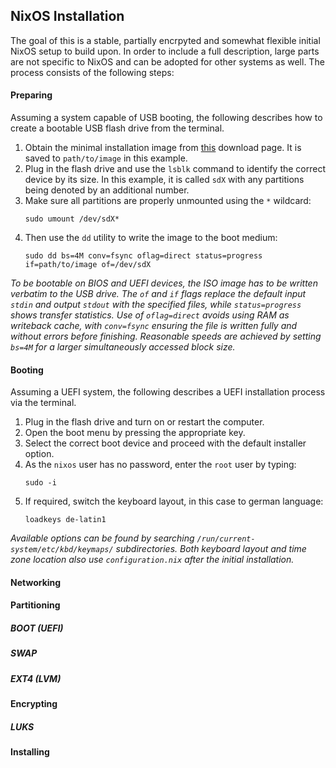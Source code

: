 ## NixOS Installation

The goal of this is a stable, partially encrpyted and somewhat flexible initial NixOS setup to build upon. In order to include a full description, large parts are not specific to NixOS and can be adopted for other systems as well. The process consists of the following steps:

#### Preparing

Assuming a system capable of USB booting, the following describes how to create a bootable USB flash drive from the terminal.

1. Obtain the minimal installation image from [this](https://nixos.org/download/) download page. It is saved to `path/to/image` in this example.
2. Plug in the flash drive and use the `lsblk` command to identify the correct device by its size. In this example, it is called `sdX` with any partitions being denoted by an additional number.
3. Make sure all partitions are properly unmounted using the `*` wildcard:
   ```
   sudo umount /dev/sdX*
   ```
4. Then use the `dd` utility to write the image to the boot medium:
   ```
   sudo dd bs=4M conv=fsync oflag=direct status=progress if=path/to/image of=/dev/sdX
   ```

*To be bootable on BIOS and UEFI devices, the ISO image has to be written verbatim to the USB drive. The `of` and `if` flags replace the default input `stdin` and output `stdout` with the specified files, while `status=progress` shows transfer statistics. Use of `oflag=direct` avoids using RAM as writeback cache, with `conv=fsync` ensuring the file is written fully and without errors before finishing. Reasonable speeds are achieved by setting `bs=4M` for a larger simultaneously accessed block size.*

#### Booting

Assuming a UEFI system, the following describes a UEFI installation process via the terminal.

1. Plug in the flash drive and turn on or restart the computer.
2. Open the boot menu by pressing the appropriate key.
3. Select the correct boot device and proceed with the default installer option.
5. As the `nixos` user has no password, enter the `root` user by typing:
   ```
   sudo -i
   ```
5. If required, switch the keyboard layout, in this case to german language:
   ```
   loadkeys de-latin1
   ```
*Available options can be found by searching `/run/current-system/etc/kbd/keymaps/` subdirectories. Both keyboard layout and time zone location also use `configuration.nix` after the initial installation.*

#### Networking

#### Partitioning

##### BOOT (UEFI)
##### SWAP
##### EXT4 (LVM)

#### Encrypting

##### LUKS

#### Installing
